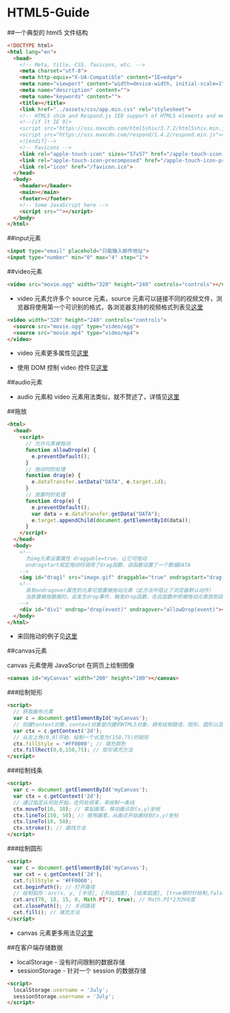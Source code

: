 HTML5-Guide
===========

##一个典型的 html5 文件结构

```html
<!DOCTYPE html>
<html lang="en">
  <head>
    <!-- Meta, title, CSS, favicons, etc. -->
    <meta charset="utf-8">
    <meta http-equiv="X-UA-Compatible" content="IE=edge">
    <meta name="viewport" content="width=device-width, initial-scale=1">
    <meta name="description" content="">
    <meta name="keywords" content="">
    <title></title>
    <link href="../assets/css/app.min.css" rel="stylesheet">
    <!-- HTML5 shim and Respond.js IE8 support of HTML5 elements and media queries -->
    <!--[if lt IE 9]>
    <script src="https://oss.maxcdn.com/html5shiv/3.7.2/html5shiv.min.js"></script>
    <script src="https://oss.maxcdn.com/respond/1.4.2/respond.min.js"></script>
    <![endif]-->
    <!-- Favicons -->
    <link rel="apple-touch-icon" sizes="57x57" href="/apple-touch-icon-114.png">
    <link rel="apple-touch-icon-precomposed" href="/apple-touch-icon-precomposed.png">
    <link rel="icon" href="/favicon.ico">
  </head>
  <body>
    <header></header>
    <main></main>
    <footer></footer>
    <!-- Some JavaScript here -->
    <script src=""></script>
  </body>
</html>
```

##input元素 

```html
<input type="email" placehold="只能输入邮件地址"> 
<input type="number" min="0" max="4" step="1">
```

##video元素

```html
<video src="movie.ogg" width="320" height="240" controls="controls"></video>	
```

- video 元素允许多个 source 元素，source 元素可以链接不同的视频文件，浏览器将使用第一个可识别的格式，各浏览器支持的视频格式列表见[这里](http://www.w3school.com.cn/html5/html_5_video.asp)

```html
<video width="320" height="240" controls="controls">
  <source src="movie.ogg" type="video/ogg">
  <source src="movie.mp4" type="video/mp4">
</video>
```

- video 元素更多属性见[这里](http://www.w3school.com.cn/tags/tag_video.asp)

- 使用 DOM 控制 video 控件见[这里](http://www.w3school.com.cn/html5/html_5_video_dom.asp)

##audio元素

- audio 元素和 video 元素用法类似，就不赘述了，详情见[这里](http://www.w3school.com.cn/html5/html_5_audio.asp)

##拖放

```html
<html>
  <head>
    <script>
      // 允许元素被拖动
      function allowDrop(e) {
        e.preventDefault();
      }
      // 拖动时的处理
      function drag(e) {
        e.dataTransfer.setData("DATA", e.target.id);
      }
      // 放置时的处理
      function drop(e) {
        e.preventDefault();
        var data = e.dataTransfer.getData("DATA");
        e.target.appendChild(document.getElementById(data));
      }
    </script>
  </head>
  <body>
    <!-- 
      为img元素设置属性 draggable=true，让它可拖动
      ondragstart规定拖动时调用了drag函数，该函数设置了一个数据DATA    
    -->
    <img id="drag1" src="image.gif" draggable="true" ondragstart="drag(event)">    
    <!--
      具有ondragover属性的元素可放置被拖动元素（此方法中阻止了浏览器默认动作）
      当放置被拖数据时，会发生drop事件，触发drop函数，在此函数中把被拖动元素放到目标位置
    -->
    <div id="div1" ondrop="drop(event)" ondragover="allowDrop(event)"></div>
  </body>
</html>
```

- 来回拖动的例子见[这里](http://www.w3school.com.cn/tiy/t.asp?f=html5_draganddrop2)

##canvas元素

canvas 元素使用 JavaScript 在网页上绘制图像

```html
<canvas id="myCanvas" width="200" height="100"></canvas>
```

###绘制矩形

```html
<script>
  // 获取画布元素
  var c = document.getElementById('myCanvas');
  // 创建tontext对象，context对象是内建的HTML5对象，拥有绘制路径、矩形、圆形以及添加图像等方法
  var ctx = c.getContext('2d');
  // 从左上角(0,0)开始，绘制一个长宽为(150,75)的矩形
  ctx.fillStyle = '#FF0000'; // 填充颜色
  ctx.fillRect(0,0,150,75); // 矩形填充方法
</script>
```

###绘制线条

```html
<script>
  var c = document.getElementById('myCanvas');
  var ctx = c.getContext('2d');
  // 通过指定从何处开始，在何处结束，来绘制一条线
  ctx.moveTo(10, 10); // 拿起画笔，移动画点到(x,y)坐标
  ctx.lineTo(150, 50); // 使用画笔，从画点开始画线到(x,y)坐标
  ctx.lineTo(10, 50);
  ctx.stroke(); // 画线方法
</script>
```

###绘制圆形

```html
<script>
  var c = document.getElementById('myCanvas');
  var cxt = c.getContext('2d');
  cxt.fillStyle = '#FF0000';
  cxt.beginPath(); // 打开路径
  // 绘制弧形：arc(x, y, [半径], [开始弧度], [结束弧度], [true顺时针绘制,false逆时针绘制])
  cxt.arc(70, 18, 15, 0, Math.PI*2, true); // Math.PI*2为360度
  cxt.closePath(); // 关闭路径
  cxt.fill(); // 填充方法
</script>
```

- canvas 元素更多用法见[这里](http://www.w3school.com.cn/html5/html_5_canvas.asp)

##在客户端存储数据

- localStorage - 没有时间限制的数据存储
- sessionStorage - 针对一个 session 的数据存储

```html
<script>
  localStorage.username = 'July';
  sessionStorage.username = 'July';
</script>
```

